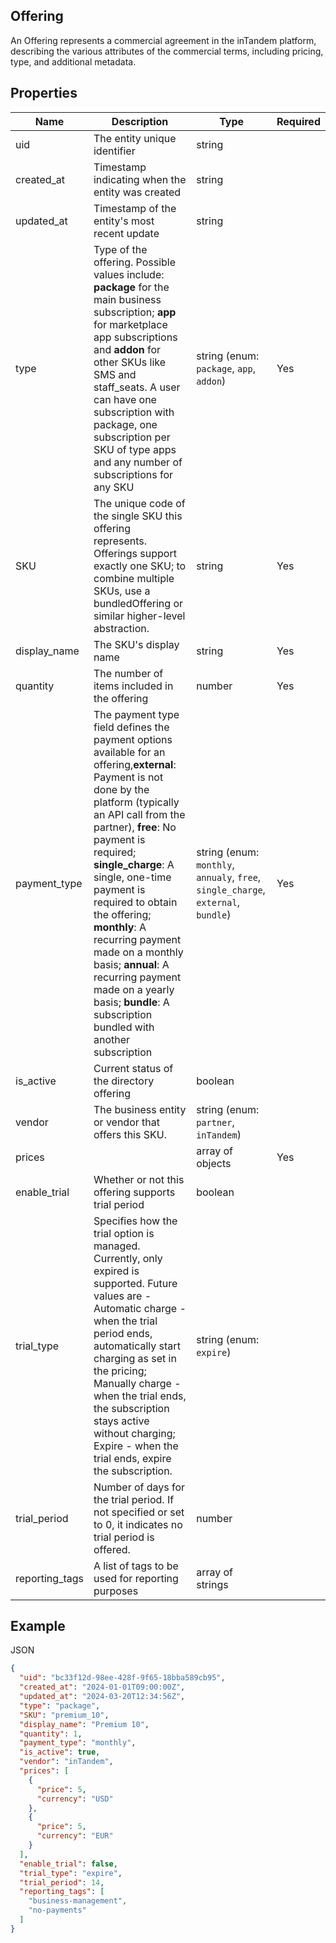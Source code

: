 ## Offering

An Offering represents a commercial agreement in the inTandem platform, describing the various attributes of the commercial terms, including pricing, type, and additional metadata.

## Properties

| Name | Description | Type | Required |
| --- | --- | --- | --- |
| uid | The entity unique identifier | string |  |
| created_at | Timestamp indicating when the entity was created | string |  |
| updated_at | Timestamp of the entity's most recent update | string |  |
| type | Type of the offering. Possible values include: **package** for the main business subscription; **app** for marketplace app subscriptions and **addon** for other SKUs like SMS and staff_seats. A user can have one subscription with package, one subscription per SKU of type apps and any number of subscriptions for any SKU | string (enum: `package`, `app`, `addon`) | Yes |
| SKU | The unique code of the single SKU this offering represents. Offerings support exactly one SKU; to combine multiple SKUs, use a bundledOffering or similar higher-level abstraction. | string | Yes |
| display_name | The SKU's display name | string | Yes |
| quantity | The number of items included in the offering | number | Yes |
| payment_type | The payment type field defines the payment options available for an offering,**external**: Payment is not done by the platform (typically an API call from the partner), **free**: No payment is required; **single_charge**: A single, one-time payment is required to obtain the offering; **monthly**: A recurring payment made on a monthly basis; **annual**: A recurring payment made on a yearly basis; **bundle**: A subscription bundled with another subscription | string (enum: `monthly`, `annualy`, `free`, `single_charge`, `external`, `bundle`) | Yes |
| is_active | Current status of the directory offering | boolean |  |
| vendor | The business entity or vendor that offers this SKU. | string (enum: `partner`, `inTandem`) |  |
| prices |  | array of objects | Yes |
| enable_trial | Whether or not this offering supports trial period | boolean |  |
| trial_type | Specifies how the trial option is managed. Currently, only expired is supported. Future values are - Automatic charge - when the trial period ends, automatically start charging as set in the pricing; Manually charge - when the trial ends, the subscription stays active without charging; Expire - when the trial ends, expire the subscription. | string (enum: `expire`) |  |
| trial_period | Number of days for the trial period. If not specified or set to 0, it indicates no trial period is offered. | number |  |
| reporting_tags | A list of tags to be used for reporting purposes | array of strings |  |

## Example

JSON

```json
{
  "uid": "bc33f12d-98ee-428f-9f65-18bba589cb95",
  "created_at": "2024-01-01T09:00:00Z",
  "updated_at": "2024-03-20T12:34:56Z",
  "type": "package",
  "SKU": "premium_10",
  "display_name": "Premium 10",
  "quantity": 1,
  "payment_type": "monthly",
  "is_active": true,
  "vendor": "inTandem",
  "prices": [
    {
      "price": 5,
      "currency": "USD"
    },
    {
      "price": 5,
      "currency": "EUR"
    }
  ],
  "enable_trial": false,
  "trial_type": "expire",
  "trial_period": 14,
  "reporting_tags": [
    "business-management",
    "no-payments"
  ]
}
```